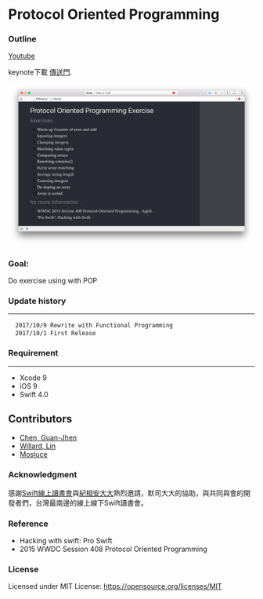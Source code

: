 # Protocol Oriented Programming



### Outline
[Youtube](https://goo.gl/64k56Y)

keynote下載  [傳送門](/POP.key).<p>
!["ScreenShots"](/screenshot.png)


### Goal:
Do exercise using with POP

### Update history
-----------
      2017/10/9 Rewrite with Functional Programming
      2017/10/1 First Release
      
                     
### Requirement
-----------

- Xcode 9
- iOS 9
- Swift 4.0



## Contributors
* [Chen, Guan-Jhen](https://goo.gl/USI7g5)
* [Willard, Lin](https://goo.gl/wCs1GV)
* [Mosluce](https://goo.gl/cBTcQJ)

### Acknowledgment

感謝[Swift線上讀書會](http://bit.ly/2f15cS4)與[紀相安大大](http://bit.ly/2f1oUxg)熱烈邀請，默司大大的協助，與共同與會的開發者們，台灣最南邊的線上線下Swift讀書會。



### Reference
- Hacking with swift: Pro Swift
- 2015 WWDC Session 408 Protocol Oriented Programming


### License
Licensed under MIT License: https://opensource.org/licenses/MIT
